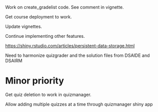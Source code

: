 

Work on create_gradelist code. See comment in vignette.


Get course deployment to work.

Update vignettes.

Continue implementing other features.

https://shiny.rstudio.com/articles/persistent-data-storage.html


Need to harmonize quizgrader and the solution files from DSAIDE and DSAIRM


# Minor priority

Get quiz deletion to work in quizmanager.

Allow adding multiple quizzes at a time through quizmanager shiny app

